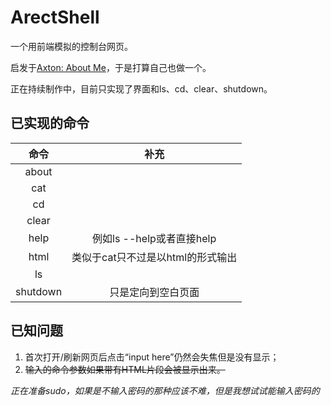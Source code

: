 # ArectShell

一个用前端模拟的控制台网页。

启发于[Axton: About Me](https://axton.cc/)，于是打算自己也做一个。

正在持续制作中，目前只实现了界面和ls、cd、clear、shutdown。

## 已实现的命令

|命令|补充|
|:---:|:---:|
|about||
|cat||
|cd||
|clear||
|help|例如ls --help或者直接help|
|html|类似于cat只不过是以html的形式输出|
|ls||
|shutdown|只是定向到空白页面|

## 已知问题

1. 首次打开/刷新网页后点击“input here”仍然会失焦但是没有显示；
2. ~~输入的命令参数如果带有HTML片段会被显示出来。~~

*正在准备sudo，如果是不输入密码的那种应该不难，但是我想试试能输入密码的*
